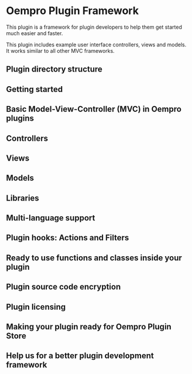 # Oempro Plugin Framework

This plugin is a framework for plugin developers to help them get started much easier and faster.

This plugin includes example user interface controllers, views and models. It works similar to all other MVC frameworks.

## Plugin directory structure

## Getting started

## Basic Model-View-Controller (MVC) in Oempro plugins

## Controllers

## Views

## Models

## Libraries

## Multi-language support

## Plugin hooks: Actions and Filters

## Ready to use functions and classes inside your plugin

## Plugin source code encryption

## Plugin licensing

## Making your plugin ready for Oempro Plugin Store

## Help us for a better plugin development framework


